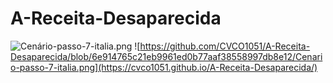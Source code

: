# A-Receita-Desaparecida
![Cenário-passo-7-italia.png](https://cvco1051.github.io/A-Receita-Desaparecida/)
![https://github.com/CVCO1051/A-Receita-Desaparecida/blob/6e914765c21eb9961ed0b77aaf38558997db8e12/Cenario-passo-7-italia.png](https://cvco1051.github.io/A-Receita-Desaparecida/)
